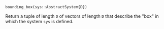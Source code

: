```
bounding_box(sys::AbstractSystem{D})
```

Return a tuple of length `D` of vectors of length `D` that describe the  "box" in which the system `sys` is defined.
